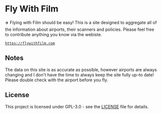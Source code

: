 # Fly With Film
✈️ Flying with Film should be easy! This is a site designed to aggregate all of the information about airports, their scanners and policies. Please feel free to contribute anything you know via the webiste.

[`https://flywithfilm.com`](https://flywithfilm.com)

## Notes
The data on this site is as accurate as possible, however airports are always changing and I don't have the time to always keep the site fully up-to date! Please double check with the airport before you fly.

## License
This project is licensed under GPL-3.0 - see the [LICENSE](LICENSE) file for details.
